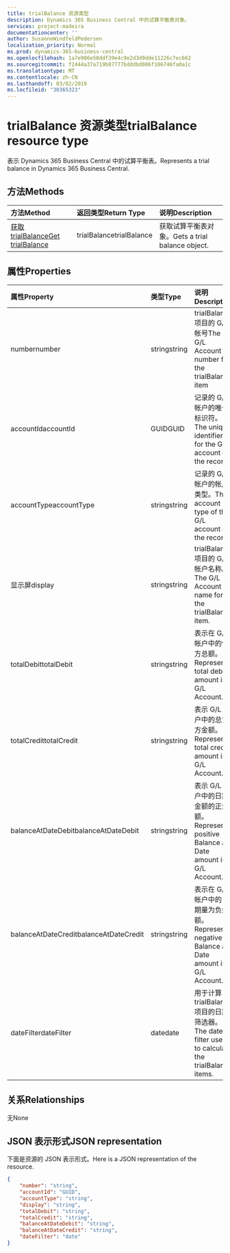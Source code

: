 ```yaml
---
title: trialBalance 资源类型
description: Dynamics 365 Business Central 中的试算平衡表对象。
services: project-madeira
documentationcenter: ''
author: SusanneWindfeldPedersen
localization_priority: Normal
ms.prod: dynamics-365-business-central
ms.openlocfilehash: 1a7e906e50ddf39e4c9e2d3d9dde11226c7ec662
ms.sourcegitcommit: f2444a37a719b87777bdddbd086f106746fa0a1c
ms.translationtype: MT
ms.contentlocale: zh-CN
ms.lasthandoff: 03/02/2019
ms.locfileid: "30365323"
---
```

# <a name="trialbalance-resource-type"></a><span data-ttu-id="e185e-103">trialBalance 资源类型</span><span class="sxs-lookup"><span data-stu-id="e185e-103">trialBalance resource type</span></span>
<span data-ttu-id="e185e-104">表示 Dynamics 365 Business Central 中的试算平衡表。</span><span class="sxs-lookup"><span data-stu-id="e185e-104">Represents a trial balance in Dynamics 365 Business Central.</span></span>

## <a name="methods"></a><span data-ttu-id="e185e-105">方法</span><span class="sxs-lookup"><span data-stu-id="e185e-105">Methods</span></span>

| <span data-ttu-id="e185e-106">方法</span><span class="sxs-lookup"><span data-stu-id="e185e-106">Method</span></span>       | <span data-ttu-id="e185e-107">返回类型</span><span class="sxs-lookup"><span data-stu-id="e185e-107">Return Type</span></span>  |<span data-ttu-id="e185e-108">说明</span><span class="sxs-lookup"><span data-stu-id="e185e-108">Description</span></span>|
|:---------------|:--------|:----------|
|[<span data-ttu-id="e185e-109">获取 trialBalance</span><span class="sxs-lookup"><span data-stu-id="e185e-109">Get trialBalance</span></span>](../api/dynamics-trialbalance-get.md)|<span data-ttu-id="e185e-110">trialBalance</span><span class="sxs-lookup"><span data-stu-id="e185e-110">trialBalance</span></span>|<span data-ttu-id="e185e-111">获取试算平衡表对象。</span><span class="sxs-lookup"><span data-stu-id="e185e-111">Gets a trial balance object.</span></span>|

## <a name="properties"></a><span data-ttu-id="e185e-112">属性</span><span class="sxs-lookup"><span data-stu-id="e185e-112">Properties</span></span>
| <span data-ttu-id="e185e-113">属性</span><span class="sxs-lookup"><span data-stu-id="e185e-113">Property</span></span>     | <span data-ttu-id="e185e-114">类型</span><span class="sxs-lookup"><span data-stu-id="e185e-114">Type</span></span>   |<span data-ttu-id="e185e-115">说明</span><span class="sxs-lookup"><span data-stu-id="e185e-115">Description</span></span>|
|:---------------|:--------|:----------|
|<span data-ttu-id="e185e-116">number</span><span class="sxs-lookup"><span data-stu-id="e185e-116">number</span></span>|<span data-ttu-id="e185e-117">string</span><span class="sxs-lookup"><span data-stu-id="e185e-117">string</span></span>|<span data-ttu-id="e185e-118">trialBalance 项目的 G/L 帐号</span><span class="sxs-lookup"><span data-stu-id="e185e-118">The G/L Account number for the trialBalance item</span></span>|
|<span data-ttu-id="e185e-119">accountId</span><span class="sxs-lookup"><span data-stu-id="e185e-119">accountId</span></span>|<span data-ttu-id="e185e-120">GUID</span><span class="sxs-lookup"><span data-stu-id="e185e-120">GUID</span></span>|<span data-ttu-id="e185e-121">记录的 G/L 帐户的唯一标识符。</span><span class="sxs-lookup"><span data-stu-id="e185e-121">The unique identifier for the G/L account of the record.</span></span>|
|<span data-ttu-id="e185e-122">accountType</span><span class="sxs-lookup"><span data-stu-id="e185e-122">accountType</span></span>|<span data-ttu-id="e185e-123">string</span><span class="sxs-lookup"><span data-stu-id="e185e-123">string</span></span>|<span data-ttu-id="e185e-124">记录的 G/L 帐户的帐户类型。</span><span class="sxs-lookup"><span data-stu-id="e185e-124">The account type of the G/L account of the record.</span></span>|
|<span data-ttu-id="e185e-125">显示屏</span><span class="sxs-lookup"><span data-stu-id="e185e-125">display</span></span>|<span data-ttu-id="e185e-126">string</span><span class="sxs-lookup"><span data-stu-id="e185e-126">string</span></span>|<span data-ttu-id="e185e-127">trialBalance 项目的 G/L 帐户名称。</span><span class="sxs-lookup"><span data-stu-id="e185e-127">The G/L Account name for the trialBalance item.</span></span>|
|<span data-ttu-id="e185e-128">totalDebit</span><span class="sxs-lookup"><span data-stu-id="e185e-128">totalDebit</span></span>|<span data-ttu-id="e185e-129">string</span><span class="sxs-lookup"><span data-stu-id="e185e-129">string</span></span>|<span data-ttu-id="e185e-130">表示在 G/L 帐户中的借方总额。</span><span class="sxs-lookup"><span data-stu-id="e185e-130">Represents total debit amount in G/L Account.</span></span>|
|<span data-ttu-id="e185e-131">totalCredit</span><span class="sxs-lookup"><span data-stu-id="e185e-131">totalCredit</span></span>|<span data-ttu-id="e185e-132">string</span><span class="sxs-lookup"><span data-stu-id="e185e-132">string</span></span>|<span data-ttu-id="e185e-133">表示 G/L 帐户中的总贷方金额。</span><span class="sxs-lookup"><span data-stu-id="e185e-133">Represents total credit amount in G/L Account.</span></span>|
|<span data-ttu-id="e185e-134">balanceAtDateDebit</span><span class="sxs-lookup"><span data-stu-id="e185e-134">balanceAtDateDebit</span></span>|<span data-ttu-id="e185e-135">string</span><span class="sxs-lookup"><span data-stu-id="e185e-135">string</span></span>|<span data-ttu-id="e185e-136">表示 G/L 帐户中的日期金额的正余额。</span><span class="sxs-lookup"><span data-stu-id="e185e-136">Represents positive Balance at Date amount in G/L Account.</span></span>|
|<span data-ttu-id="e185e-137">balanceAtDateCredit</span><span class="sxs-lookup"><span data-stu-id="e185e-137">balanceAtDateCredit</span></span>|<span data-ttu-id="e185e-138">string</span><span class="sxs-lookup"><span data-stu-id="e185e-138">string</span></span>|<span data-ttu-id="e185e-139">表示在 G/L 帐户中的日期量为负余额。</span><span class="sxs-lookup"><span data-stu-id="e185e-139">Represents negative Balance at Date amount in G/L Account.</span></span>|
|<span data-ttu-id="e185e-140">dateFilter</span><span class="sxs-lookup"><span data-stu-id="e185e-140">dateFilter</span></span>|<span data-ttu-id="e185e-141">date</span><span class="sxs-lookup"><span data-stu-id="e185e-141">date</span></span>|<span data-ttu-id="e185e-142">用于计算 trialBalance 项目的日期筛选器。</span><span class="sxs-lookup"><span data-stu-id="e185e-142">The date filter used to calculate the trialBalance items.</span></span>|


## <a name="relationships"></a><span data-ttu-id="e185e-143">关系</span><span class="sxs-lookup"><span data-stu-id="e185e-143">Relationships</span></span>
<span data-ttu-id="e185e-144">无</span><span class="sxs-lookup"><span data-stu-id="e185e-144">None</span></span>

## <a name="json-representation"></a><span data-ttu-id="e185e-145">JSON 表示形式</span><span class="sxs-lookup"><span data-stu-id="e185e-145">JSON representation</span></span>

<span data-ttu-id="e185e-146">下面是资源的 JSON 表示形式。</span><span class="sxs-lookup"><span data-stu-id="e185e-146">Here is a JSON representation of the resource.</span></span>


```json
{
    "number": "string",
    "accountId": "GUID",
    "accountType": "string",
    "display": "string",
    "totalDebit": "string",
    "totalCredit": "string",
    "balanceAtDateDebit": "string",
    "balanceAtDateCredit": "string",
    "dateFilter": "date"
}

```

